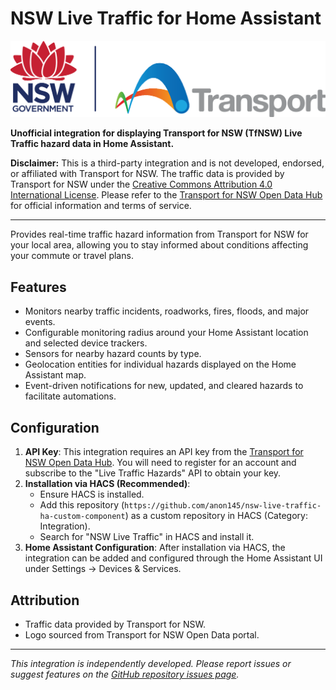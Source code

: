 # NSW Live Traffic for Home Assistant

![NSW Live Traffic Logo](./custom_components/nsw_live_traffic/logo.png)

**Unofficial integration for displaying Transport for NSW (TfNSW) Live Traffic hazard data in Home Assistant.**

**Disclaimer:** This is a third-party integration and is not developed, endorsed, or affiliated with Transport for NSW. The traffic data is provided by Transport for NSW under the [Creative Commons Attribution 4.0 International License](https://creativecommons.org/licenses/by/4.0/). Please refer to the [Transport for NSW Open Data Hub](https://opendata.transport.nsw.gov.au/) for official information and terms of service.

---

Provides real-time traffic hazard information from Transport for NSW for your local area, allowing you to stay informed about conditions affecting your commute or travel plans.

## Features

*   Monitors nearby traffic incidents, roadworks, fires, floods, and major events.
*   Configurable monitoring radius around your Home Assistant location and selected device trackers.
*   Sensors for nearby hazard counts by type.
*   Geolocation entities for individual hazards displayed on the Home Assistant map.
*   Event-driven notifications for new, updated, and cleared hazards to facilitate automations.

## Configuration

1.  **API Key**: This integration requires an API key from the [Transport for NSW Open Data Hub](https://opendata.transport.nsw.gov.au/). You will need to register for an account and subscribe to the "Live Traffic Hazards" API to obtain your key.
2.  **Installation via HACS (Recommended)**:
    *   Ensure HACS is installed.
    *   Add this repository (`https://github.com/anon145/nsw-live-traffic-ha-custom-component`) as a custom repository in HACS (Category: Integration).
    *   Search for "NSW Live Traffic" in HACS and install it.
3.  **Home Assistant Configuration**: After installation via HACS, the integration can be added and configured through the Home Assistant UI under Settings -> Devices & Services.

## Attribution

*   Traffic data provided by Transport for NSW.
*   Logo sourced from Transport for NSW Open Data portal.

---

*This integration is independently developed. Please report issues or suggest features on the [GitHub repository issues page](https://github.com/anon145/nsw-live-traffic-ha-custom-component/issues).* 